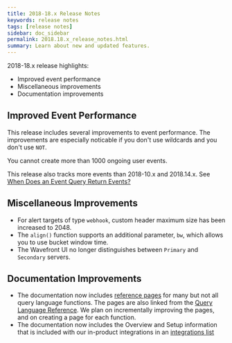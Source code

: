 ```yaml
---
title: 2018-18.x Release Notes
keywords: release notes
tags: [release notes]
sidebar: doc_sidebar
permalink: 2018.18.x_release_notes.html
summary: Learn about new and updated features.
---
```


2018-18.x release highlights:
* Improved event performance
* Miscellaneous improvements
* Documentation improvements

## Improved Event Performance
This release includes several improvements to event performance. The improvements are especially noticable if you don't use wildcards and you don't use `NOT`.

You cannot create more than 1000 ongoing user events.

This release also tracks more events than 2018-10.x and 2018.14.x. See [When Does an Event Query Return Events?](http://docs.wavefront.com/events_queries.html#when-does-an-event-query-return-events)


## Miscellaneous Improvements
* For alert targets of type `webhook`, custom header maximum size  has been increased to 2048.
* The `align()` function supports an additional parameter, `bw`, which allows you to use bucket window time.
* The Wavefront UI no longer distinguishes between `Primary` and `Secondary` servers. 

## Documentation Improvements
* The documentation now includes [reference pages](https://docs.wavefront.com/label_reference%20page.html) for many but not all query language functions. The pages are also linked from the [Query Language Reference](http://docs.wavefront.com/query_language_reference.html). We plan on incrementally improving the pages, and on creating a page for each function.
* The documentation now includes the Overview and Setup information that is included with our in-product integrations in an [integrations list](http://docs-dev.wavefront.com/label_integrations%20list.html)
